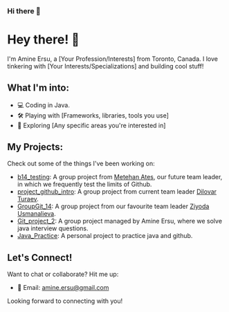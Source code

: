 ### Hi there 👋
# Hey there! 👋

I'm Amine Ersu, a [Your Profession/Interests] from Toronto, Canada. I love tinkering with [Your Interests/Specializations] and building cool stuff!

## What I'm into:

- 💻 Coding in Java.
- 🛠️ Playing with [Frameworks, libraries, tools you use]
- 🚀 Exploring [Any specific areas you're interested in]

## My Projects:

Check out some of the things I've been working on:

- [b14_testing](https://github.com/4745Mthn/b14_testing): A group project from [Metehan Ates](https://github.com/4745Mthn), our future team leader, in which we frequently test the limits of Github.
- [project_github_intro](https://github.com/dilovar1992/project_github_intro): A group project from current team leader [Dilovar Turaev](https://github.com/dilovar1992).
- [GroupGit_14](https://github.com/greengreene/GroupGit_14): A group project from our favourite team leader [Ziyoda Usmanalieva](https://github.com/greengreene).
- [Git_project_2](https://github.com/ersuamine/Git_Project_2): A group project managed by Amine Ersu, where we solve java interview questions.
- [Java_Practice](https://github.com/ersuamine/Java_Practice): A personal project to practice java and github.

## Let's Connect!

Want to chat or collaborate? Hit me up:

- 📧 Email: amine.ersu@gmail.com

Looking forward to connecting with you!
<!--
- 💼 LinkedIn: [Your LinkedIn Profile URL]
- 🔗 Website/Blog: [Your Website URL]

Looking forward to connecting with you!


**ersuamine/ersuamine** is a ✨ _special_ ✨ repository because its `README.md` (this file) appears on your GitHub profile.

Here are some ideas to get you started:

- 🔭 I’m currently working on ...
- 🌱 I’m currently learning ...
- 👯 I’m looking to collaborate on ...
- 🤔 I’m looking for help with ...
- 💬 Ask me about ...
- 📫 How to reach me: ...
- 😄 Pronouns: ...
- ⚡ Fun fact: ...
-->
